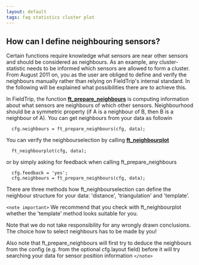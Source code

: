 ```yaml
---
layout: default
tags: faq statistics cluster plot
---
```


## How can I define neighbouring sensors?

Certain functions require knowledge what sensors are near other sensors and should be considered as neighbours. As an example, any cluster-statistic needs to be informed which sensors are allowed to form a cluster. From August 2011 on, you as the user are obliged to define and verify the neighbours manually rather than relying on FieldTrip's internal standard. In the following will be explained what possibilities there are to achieve this.

In FieldTrip, the function **[ft_prepare_neighbours](/reference/ft_prepare_neighbours)** is computing information about what sensors are neighbours of which other sensors. Neighbourhood should be a symmetric property (if A is a neighbour of B, then B is a neighbour of A). You can get neighbours from your data as followin

	  cfg.neighbours = ft_prepare_neighbours(cfg, data);

You can verify the neighbourselection by calling **[ft_neighbourplot](/reference/ft_neighbourplot)**

	  ft_neighbourplot(cfg, data);

or by simply asking for feedback when calling ft_prepare_neighbours

	  cfg.feedback = 'yes';
	  cfg.neighbours = ft_prepare_neighbours(cfg, data);

    
There are three methods how ft_neighbourselection can define the neighbour structure for your data: 'distance', 'triangulation' and 'template'. 

`<note important>`
We recommend that you check with ft_neighbourplot whether the 'template' method looks suitable for you. 

Note that we do not take responsibility for any wrongly drawn conclusions. The choice how to select neighbours has to be made by you!

Also note that ft_prepare_neighbours will first try to deduce the neighbours from the config (e.g. from the optional cfg.layout field) before it will try searching your data for sensor position information
`</note>`
